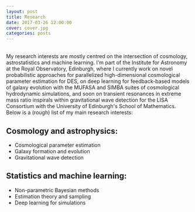 ```yaml
---
layout: post
title: Research
date: 2017-03-26 12:00:00
cover: cover.jpg
categories: posts
---
```


<br>
My research interests are mostly centred on the intersection of cosmology, astrostatistics and machine learning. I'm part of the Institute for Astronomy at the Royal Observatory, Edinburgh, where I currently work on novel probabilistic approaches for parallelized high-dimensional cosmological parameter estimation for DES, on deep learning for feedback-based models of galaxy evolution with the MUFASA and SIMBA suites of cosmological hydrodynamic simulations, and soon on transient resonances in extreme mass ratio inspirals within gravitational wave detection for the LISA Consortium with the University of Edinburgh's School of Mathematics. Below is a (rough) list of my main research interests:

## Cosmology and astrophysics:

* Cosmological parameter estimation
* Galaxy formation and evolution
* Gravitational wave detection

## Statistics and machine learning:

* Non-parametric Bayesian methods
* Estimation theory and sampling
* Deep learning for simulations
